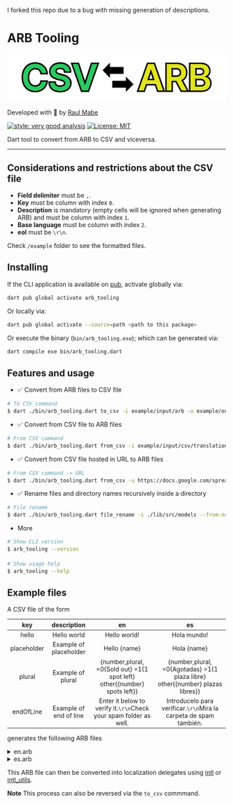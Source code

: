 I forked this repo due to a bug with missing generation of descriptions.

# ARB Tooling

![ARB Tooling Logo][arb_tooling_logo]

Developed with 💙 by [Raul Mabe][raulmabe_link]

[![style: very good analysis][very_good_analysis_badge]][very_good_analysis_link]
[![License: MIT][license_badge]][license_link]

Dart tool to convert from ARB to CSV and viceversa.

---

## Considerations and restrictions about the CSV file

- **Field delimiter** must be `,`.
- **Key** must be column with index `0`.
- **Description** is mandatory (empty cells will be ignored when generating ARB) and must be column with index `1`.
- **Base language** must be column with index `2`.
- **eol** must be `\r\n`.

Check `/example` folder to see the formatted files.

## Installing

If the CLI application is available on [pub](https://pub.dev), activate globally via:

```sh
dart pub global activate arb_tooling
```

Or locally via:

```sh
dart pub global activate --source=path <path to this package>
```

Or execute the binary (`bin/arb_tooling.exe`); which can be generated via:

```sh
dart compile exe bin/arb_tooling.dart
```

## Features and usage

- ✅ Convert from ARB files to CSV file

```sh
# To CSV command
$ dart ./bin/arb_tooling.dart to_csv -i example/input/arb -o example/output
```

- ✅ Convert from CSV file to ARB files

```sh
# From CSV command
$ dart ./bin/arb_tooling.dart from_csv -i example/input/csv/translations.csv -o example/output -p app_
```

- ✅ Convert from CSV file hosted in URL to ARB files

```sh
# From CSV command -> URL
$ dart ./bin/arb_tooling.dart from_csv -u https://docs.google.com/spreadsheets/d/{sheet_id}/export\?format\=csv\&id\={sheet_id}\&gid\={gid} -o example/output -p app_
```

- ✅ Rename files and directory names recursively inside a directory

```sh
# File rename
$ dart ./bin/arb_tooling.dart file_rename -i ./lib/src/models --from-name settings --to-name config
```

- More

```sh
# Show CLI version
$ arb_tooling --version

# Show usage help
$ arb_tooling --help
```

## Example files

A CSV file of the form

|   **key**   |    **description**     |                                  **en**                                  |                                    **es**                                     |
| :---------: | :--------------------: | :----------------------------------------------------------------------: | :---------------------------------------------------------------------------: |
|    hello    |      Hello world       |                               Hello world!                               |                                  Hola mundo!                                  |
| placeholder | Example of placeholder |                               Hello {name}                               |                                  Hola {name}                                  |
|   plural    |   Example of plural    | {number,plural, =0{Sold out} =1{1 spot left} other{{number} spots left}} | {number,plural, =0{Agotadas} =1{1 plaza libre} other{{number} plazas libres}} |
|  endOfLine  | Example of end of line |    Enter it below to verify it.`\r\n`Check your spam folder as well.     |       Introducelo para verificar.`\r\n`Mira la carpeta de spam también.       |

generates the following ARB files

<details>
<summary>
en.arb
</summary>

```json
{
  "@@locale": "en",
  "hello": "Hello world!",
  "@hello": {
    "description": "Hello world"
  },
  "placeholder": "Hello {name}",
  "@placeholder": {
    "description": "Example of placeholder",
    "placeholders": {
      "name": {}
    }
  },
  "plural": "{number,plural, =0{Sold out} =1{1 spot left} other{{number} spots left}}",
  "@plural": {
    "description": "Example of plural",
    "placeholders": {
      "number": {}
    }
  },
  "endOfLine": "Enter it below to verify it.\nCheck your spam folder as well.",
  "@endOfLine": {
    "description": "Example of end of line"
  }
}
```

</details>

<details>
<summary>
es.arb
</summary>

```json
{
  "@@locale": "es",
  "hello": "Hola mundo!",
  "@hello": {
    "description": "Hello world"
  },
  "placeholder": "Hola {name}",
  "@placeholder": {
    "description": "Example of placeholder",
    "placeholders": {
      "name": {}
    }
  },
  "plural": "{number,plural, =0{Agotadas} =1{1 plaza libre} other{{number} plazas libres}}",
  "@plural": {
    "description": "Example of plural",
    "placeholders": {
      "number": {}
    }
  },
  "endOfLine": "Introducelo para verificar.\nMira la carpeta de spam también.",
  "@endOfLine": {
    "description": "Example of end of line"
  }
}
```

</details>

This ARB file can then be converted into localization delegates using [intl](https://docs.flutter.dev/development/accessibility-and-localization/internationalization#adding-your-own-localized-messages) or [intl_utils](https://pub.dev/packages/intl_utils).

**Note**
This process can also be reversed via the `to_csv` commmand.

[license_badge]: https://img.shields.io/badge/license-MIT-blue.svg
[license_link]: https://opensource.org/licenses/MIT
[very_good_analysis_badge]: https://img.shields.io/badge/style-very_good_analysis-B22C89.svg
[very_good_analysis_link]: https://pub.dev/packages/very_good_analysis
[raulmabe_link]: https://raulmabe.dev
[arb_tooling_logo]: https://github.com/raulmabe/arb_tooling/raw/89afb4b897e6fc0cab233f8f65a6398ca66ce751/logo.png
